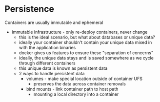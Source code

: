 # Persistence
Containers are usually immutable and ephemeral
* immutable infrastructure - only re-deploy containers, never change
  * this is the ideal scenario, but what about databases or unique data?
  * ideally your container shouldn't contain your unique data mixed in with the application binaries
  * docker gives us features to ensure these "separation of concerns"
  * ideally, the unique data stays and is saved somewhere as we cycle through different containers
  * this unique data is known as persistent data
  * 2 ways to handle persistent data
    * volumes - make special location outside of container UFS
      * preserves the data across container removals
    * bind mounts - link container path to host path
      * mounting a local directory into a container
